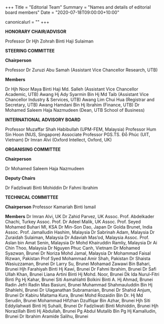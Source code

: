 +++
Title = "Editorial Team"
Summary = "Names and details of editorial board members"
Date = "2020-07-18T09:00:00+10:00"

canonicalurl = ""
+++

**HONORARY CHAIR/ADVISOR**
 
Professor Dr Hjh Zohrah Binti Haji Sulaiman

**STEERING COMMITTEE**

 **Chairperson**

Professor Dr Zuruzi Abu Samah (Assistant Vice Chancellor Research, UTB)

**Members**

Dr Hjh Noor Maya Binti Haji Md. Salleh (Assistant Vice Chancellor Academic, UTB)
Awang Hj Ady Syarmin Bin Hj Md Taib (Assistant Vice Chancellor Industry & Services, UTB)
Awang Lim Chui Hua (Registrar and Secretary, UTB)
Awang Hamdani Bin Hj Ibrahim (Finance, UTB)
Dr Mohamed Saleem Haja Nazmudeen (Dean, UTB School of Business)


**INTERNATIONAL ADVISORY BOARD**

Professor Muzaffar Shah Habibullah (UPM-FEM, Malaysia)
Professor Hum Sin Hoon (NUS, Singapore)
Associate Professor PGS.TS. Đỗ Phúc (UIT, Vietnam)
Dr Imran Alvi (Oxford Intellect, Oxford, UK)

**ORGANISING COMMITTEE**

**Chairperson**

Dr Mohamed Saleem Haja Nazmudeen

**Deputy Chairs**

Dr Fadzliwati Binti Mohiddin
Dr Fahmi Ibrahim

**TECHNICAL COMMITTEE**

**Chairperson**
Professor Kamariah Binti Ismail

**Members**
Dr Imran Alvi, UK
Dr Zahid Parvez, UK
Assoc. Prof. Abdelkader Chachi, Turkey
Assoc. Prof. Dr Adeel Malik, UK
Assoc. Prof. Seyed Mohamed Buhari MI, KSA
Dr Min-Son Dao, Japan
Dr Golda Brunet, India
Assoc. Prof. Jamalludin Hashim, Malaysia
Dr Sabrinah Adam, Malaysia
Dr Zuraidah Sulaiman, Malaysia
Dr Adaviah Mas’od, Malaysia
Assoc. Prof. Aslan bin Amat Senin, Malaysia
Dr Mohd Khairuddin Ramliy, Malaysia
Dr Ai Chin Thoo, Malaysia
Dr Nguyen Phuc Canh, Vietnam
Dr Mohamed Syazwan, Brunei
Dr Noriza Mohd Jamal, Malaysia
Dr Mohammad Faisal Rizwan, Pakistan
Prof Syed Mohammad Amir Shah, Pakistan
Dr Shaista Wasiuzzaman, Brunei
Dr Larry Su, Brunei
Mohamad Zawawi Bin Bahari, Brunei
Hjh Farahiyah Binti Hj Kawi, Brunei
Dr Fahmi Ibrahim, Brunei
Dr Safi Ullah Khan, Brunei
Liana Artini Binti Hj Mohd. Noor, Brunei
Dk Ida Nurul-Fitri Binti Pg Hj Kahar, Brunei
Siti Asmahlahti Bolkini Binti A. Hj Ahmad, Brunei
Radin Jefri Radin Mas Basiuni, Brunei
Muhammad Shahmauluddin Bin Hj Shahlehi, Brunei
Dr Ulaganathan Subramanian, Brunei
Dr Shahid Anjum, Brunei
Dr Kabiru Maitama Kura, Brunei
Mohd Rozaidin Bin Dr. Hj Md Serudin, Brunei
Mohammad Hifzhan Dzulfiqar Bin Azhar, Brunei
Hjh Siti Eddyilahwati Binti Hj Suhaili, Brunei
Dr Fadzliwati Binti Mohiddin, Brunei
Hjh Norazillah Binti Hj Abdullah, Brunei
Pg Abdul Mutalib Bin Pg Hj Kamalludin, Brunei
Dr Ibrahim Aramide Salihu, Brunei




